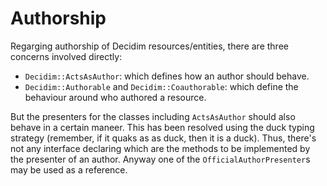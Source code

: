 # Authorship

Regarging authorship of Decidim resources/entities, there are three concerns
involved directly:

- `Decidim::ActsAsAuthor`: which defines how an author should behave.
- `Decidim::Authorable` and `Decidim::Coauthorable`: which define the behaviour
around who authored a resource.

But the presenters for the classes including `ActsAsAuthor` should also behave
in a certain maneer. This has been resolved using the duck typing strategy
(remember, if it quaks as as duck, then it is a duck). Thus, there's not any
interface declaring which are the methods to be implemented by the presenter
of an author. Anyway one of the `OfficialAuthorPresenter`s may be used as a
reference.